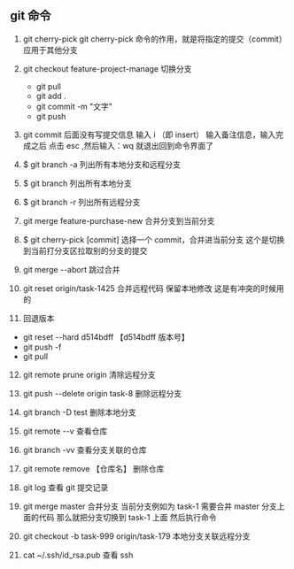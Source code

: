 ## git 命令

1. git cherry-pick <commitHash>
   git cherry-pick 命令的作用，就是将指定的提交（commit）应用于其他分支

2. git checkout feature-project-manage 切换分支

   - git pull
   - git add .
   - git commit -m "文字"
   - git push

3. git commit 后面没有写提交信息
   输入 i （即 insert） 输入备注信息，输入完成之后 点击 esc ,然后输入：wq 就退出回到命令界面了

4. $ git branch -a 列出所有本地分支和远程分支

5. $ git branch 列出所有本地分支

6. $ git branch -r 列出所有远程分支

7. git merge feature-purchase-new 合并分支到当前分支

8. $ git cherry-pick [commit] 选择一个 commit，合并进当前分支
   这个是切换到当前打分支区拉取别的分支的提交

9. git merge --abort 跳过合并

10. git reset origin/task-1425 合并远程代码 保留本地修改 这是有冲突的时候用的

11. 回退版本

- git reset --hard d514bdff 【d514bdff 版本号】
- git push -f
- git pull

12. git remote prune origin 清除远程分支

13. git push --delete origin task-8 删除远程分支

14. git branch -D test 删除本地分支

15. git remote --v 查看仓库

16. git branch -vv 查看分支关联的仓库

17. git remote remove 【仓库名】 删除仓库

18. git log 查看 git 提交记录

19. git merge master 合并分支 当前分支例如为 task-1 需要合并 master 分支上面的代码 那么就把分支切换到 task-1 上面 然后执行命令

20. git checkout -b task-999 origin/task-179 本地分支关联远程分支

21. cat ~/.ssh/id_rsa.pub 查看 ssh
